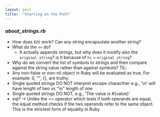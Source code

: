 ```yaml
---
layout: post
title:  "Starting on the Path"
---
```


### _about_strings.rb_
- How does `EOS` work? Can any string encapsulate another string?
- What do the `<<` do?
  - It actually  appends strings, but why does it modify also the `original_string`? is it because of `hi` = `original_string`?
- Why do we convert the list of symbols to strings and then compare against the string value rather than against symbols?
TIL:
- Any non-false or non-nil object in Ruby will be evaluated as true, For example: 0, "", {}, are truthy.
- Single quoted strings DO NOT interpret escape characther e.g., '\n' will have lenght of two vs "\n" length of one
- Single quoted strings DO NOT, e.g., 'The value is #{value}'
- eql? -> Unlike the == operator which tests if both operands are equal, the equal method checks if the two operands refer to the same object. This is the strictest form of equality in Ruby.

